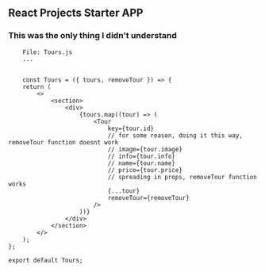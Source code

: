 ## React Projects Starter APP

### This was the only thing I didn't understand

        File: Tours.js
        ...


        const Tours = ({ tours, removeTour }) => {
        return (
            <>
                <section>
                    <div>
                        {tours.map((tour) => (
                            <Tour
                                key={tour.id}
                                // for some reason, doing it this way, removeTour function doesnt work
                                // image={tour.image}
                                // info={tour.info}
                                // name={tour.name}
                                // price={tour.price}
                                // spreading in props, removeTour function works
                                {...tour}
                                removeTour={removeTour}
                            />
                        ))}
                    </div>
                </section>
            </>
        );
    };

    export default Tours;
